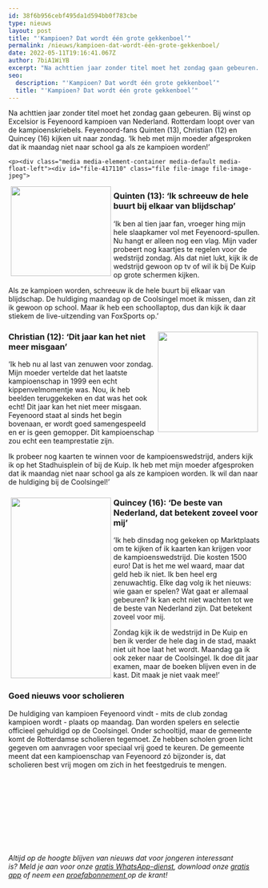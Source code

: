 ```yaml
---
id: 38f6b956cebf495da1d594bb0f783cbe
type: nieuws
layout: post
title: "'Kampioen? Dat wordt één grote gekkenboel’"
permalink: /nieuws/kampioen-dat-wordt-één-grote-gekkenboel/
date: 2022-05-11T19:16:41.067Z
author: 7biA1WiYB
excerpt: "Na achttien jaar zonder titel moet het zondag gaan gebeuren. Bij winst op Excelsior is Feyenoord kampioen van Nederland. Rotterdam loopt over van de kampioenskriebels. Feyenoord-fans Quinten (13), Christian (12) en Quincey (16) kijken uit naar zondag. ‘Ik heb met mijn moeder afgesproken dat ik maandag niet naar school ga als ze kampioen worden!’  "
seo:
  description: "'Kampioen? Dat wordt één grote gekkenboel’"
  title: "'Kampioen? Dat wordt één grote gekkenboel’"
---
```

Na achttien jaar zonder titel moet het zondag gaan gebeuren. Bij winst op Excelsior is Feyenoord kampioen van Nederland. Rotterdam loopt over van de kampioenskriebels. Feyenoord-fans Quinten (13), Christian (12) en Quincey (16) kijken uit naar zondag. ‘Ik heb met mijn moeder afgesproken dat ik maandag niet naar school ga als ze kampioen worden!’  

    <p><div class="media media-element-container media-default media-float-left"><div id="file-417110" class="file file-image file-image-jpeg">

        
  
  <div class="content">
    <img height="430" width="480" style="width: 200px; height: 179px; float: left; margin-left: 5px; margin-right: 5px;" class="media-element file-default" data-delta="1" src="https://7dagen.netlify.app/sites/default/files/Quinten%20-%20Feyenoord%20-%20kleinsite.jpg" alt="">  </div>

  
</div>
</div>
<h3>Quinten (13): ‘Ik schreeuw de hele buurt bij elkaar van blijdschap’</h3>
<p>‘Ik ben al tien jaar fan, vroeger hing mijn hele slaapkamer vol met Feyenoord-spullen. Nu hangt er alleen nog een vlag. Mijn vader probeert nog kaartjes te regelen voor de wedstrijd zondag. Als dat niet lukt, kijk ik de wedstrijd gewoon op tv of wil ik bij De Kuip op grote schermen kijken.</p>
<p>Als ze kampioen worden, schreeuw ik de hele buurt bij elkaar van blijdschap. De huldiging maandag op de Coolsingel moet ik missen, dan zit ik gewoon op school. Maar ik heb een schoollaptop, dus dan kijk ik daar stiekem de live-uitzending van FoxSports op.’</p>
<h3><div class="media media-element-container media-default media-float-right"><div id="file-417111" class="file file-image file-image-jpeg">

        
  
  <div class="content">
    <img height="632" width="633" style="width: 200px; height: 200px; float: right; margin-left: 5px; margin-right: 5px;" class="media-element file-default" data-delta="1" src="https://7dagen.netlify.app/sites/default/files/Christian%20-%20Feyenoord%20-%20kleinsite.jpg" alt="">  </div>

  
</div>
</div>Christian (12): ‘Dit jaar kan het niet meer misgaan’</h3>
<p>‘Ik heb nu al last van zenuwen voor zondag. Mijn moeder vertelde dat het laatste kampioenschap in 1999 een echt kippenvelmomentje was. Nou, ik heb beelden teruggekeken en dat was het ook echt! Dit jaar kan het niet meer misgaan. Feyenoord staat al sinds het begin bovenaan, er wordt goed samengespeeld en er is geen gemopper. Dit kampioenschap zou echt een teamprestatie zijn.</p>
<p>Ik probeer nog kaarten te winnen voor de kampioenswedstrijd, anders kijk ik op het Stadhuisplein of bij de Kuip. Ik heb met mijn moeder afgesproken dat ik maandag niet naar school ga als ze kampioen worden. Ik wil dan naar de huldiging bij de Coolsingel!’</p>
<h3><div class="media media-element-container media-default media-float-left"><div id="file-417112" class="file file-image file-image-jpeg">

        
  
  <div class="content">
    <img height="1920" width="1068" style="width: 200px; height: 360px; margin-left: 5px; margin-right: 5px; float: left;" class="media-element file-default" data-delta="1" src="https://7dagen.netlify.app/sites/default/files/Quincey%20-%20feyenoord%20-%20klein%20site.jpg" alt="">  </div>

  
</div>
</div>Quincey (16): ‘De beste van Nederland, dat betekent zoveel voor mij’</h3>
<p>‘Ik heb dinsdag nog gekeken op Marktplaats om te kijken of ik kaarten kan krijgen voor de kampioenswedstrijd. Die kosten 1500 euro! Dat is het me wel waard, maar dat geld heb ik niet. Ik ben heel erg zenuwachtig. Elke dag volg ik het nieuws: wie gaan er spelen? Wat gaat er allemaal gebeuren? Ik kan echt niet wachten tot we de beste van Nederland zijn. Dat betekent zoveel voor mij.</p>
<p>Zondag kijk ik de wedstrijd in De Kuip en ben ik verder de hele dag in de stad, maakt niet uit hoe laat het wordt. Maandag ga ik ook zeker naar de Coolsingel. Ik doe dit jaar examen, maar de boeken blijven even in de kast. Dit maak je niet vaak mee!’ </p>
<h3>Goed nieuws voor scholieren</h3>
<p>De huldiging van kampioen Feyenoord vindt - mits de club zondag kampioen wordt - plaats op maandag. Dan worden spelers en selectie officieel gehuldigd op de Coolsingel. Onder schooltijd, maar de gemeente komt de Rotterdamse scholieren tegemoet. Ze hebben scholen groen licht gegeven om aanvragen voor speciaal vrij goed te keuren. De gemeente meent dat een kampioenschap van Feyenoord zó bijzonder is, dat scholieren best vrij mogen om zich in het feestgedruis te mengen.</p>
<p> </p>
<p> </p>
<p> </p>
<p> </p>
<p> </p>
<p><em>Altijd op de hoogte blijven van nieuws dat voor jongeren interessant is? Meld je aan voor onze </em><a href="https://7dagen.netlify.app/whatsapp"><em>gratis WhatsApp-dienst</em></a><em>, download onze </em><a href="https://7dagen.netlify.app/app"><em>gratis app</em></a><em> of neem een </em><a href="https://abonneren.sevendays.nl/abonneren/abonnementen/ae/artikel"><em>proefabonnement </em></a><em>op de krant!</em></p>  
